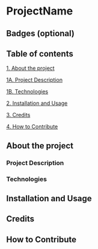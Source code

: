 # ProjectName

## Badges (optional)
<!-- Badges are useful to give quick status and stats
    For badges, you can check https://shields.io/
 -->

## Table of contents

[1. About the project](#about-the-project)

[1A. Project Description](#project-description)

[1B. Technologies](#technologies)

[2. Installation and Usage](#installation-and-usage)

[3. Credits](#credits)

[4. How to Contribute](#how-to-contribute)

<!-- SECTION: About project -->
## About the project
### Project Description
<!-- Brief description about what the project does -->

### Technologies
<!-- List of what technologies were used, brief description and link to docs -->


## Installation and Usage

<!-- Here you will include installation and setup instructions 
    The idea is to be detailed on how to get environment up and running
-->

<!-- After you can include examples or guides of project usage. -->

<!-- If needed, you can add credential information here -->

## Credits
<!-- Can be a list. People or resources that contributed knowledge
    In case of people, add link to a profile
 -->

## How to Contribute
<!-- This section is specific to open source projects
    The idea is to provide instructions how people can contribute to repo
 -->